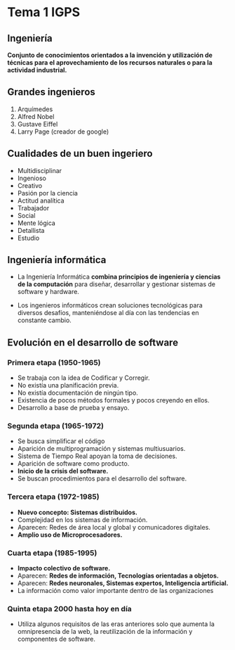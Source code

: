 # Tema 1 IGPS
## Ingeniería
**Conjunto de conocimientos orientados a la invención y utilización de técnicas para el aprovechamiento de los recursos naturales o para la actividad industrial.**

## Grandes ingenieros
1. Arquímedes
2. Alfred Nobel
3. Gustave Eiffel
4. Larry Page (creador de google)

## Cualidades de un buen ingeriero
- Multidisciplinar
- Ingenioso
- Creativo
- Pasión por la ciencia
- Actitud analítica
- Trabajador
- Social
- Mente lógica
- Detallista
- Estudio

## Ingeniería informática
- La Ingeniería Informática **combina principios de ingeniería y ciencias de la computación** para diseñar, desarrollar y gestionar sistemas de software y hardware. 

- Los ingenieros informáticos crean soluciones tecnológicas para diversos desafíos, manteniéndose al día con las tendencias en constante cambio.

## Evolución en el desarrollo de software
### Primera etapa (1950-1965)
 - Se trabaja con la idea de Codificar y Corregir.
 - No existía una planificación previa. 
 - No existía documentación de ningún tipo. 
 - Existencia de pocos métodos formales y pocos creyendo en ellos. 
 - Desarrollo a base de prueba y ensayo.

### Segunda etapa (1965-1972)
 - Se busca simplificar el código 
 - Aparición de multiprogramación y sistemas multiusuarios. 
 - Sistema de Tiempo Real apoyan la toma de decisiones. 
 - Aparición de software como producto. 
 - **Inicio de la crisis del software.**
 - Se buscan procedimientos para el desarrollo del software.

### Tercera etapa (1972-1985)
 - **Nuevo concepto: Sistemas distribuidos.**
 - Complejidad en los sistemas de información.
 - Aparecen: Redes de área local y global y comunicadores digitales.
 - **Amplio uso de Microprocesadores.**

### Cuarta etapa (1985-1995)
 - **Impacto colectivo de software.**
 - Aparecen: **Redes de información, Tecnologías orientadas a objetos.**
 - Aparecen: **Redes neuronales, Sistemas expertos, Inteligencia artificial.**
 - La información como valor importante dentro de las organizaciones

### Quinta etapa 2000 hasta hoy en día
 - Utiliza algunos requisitos de las eras anteriores solo que aumenta la omnipresencia de la web, la reutilización de la información y componentes de software.
